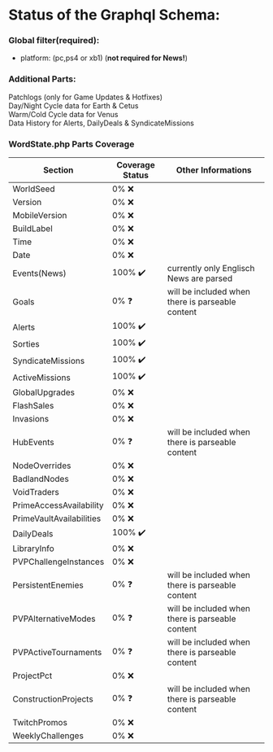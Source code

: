 # Status of the Graphql Schema:

### Global filter(required):

-  platform:  (pc,ps4 or xb1)  (**not required for News!**)

### Additional Parts:

Patchlogs (only  for Game  Updates & Hotfixes)  
Day/Night Cycle data for Earth & Cetus   
Warm/Cold Cycle data for Venus  
Data History for Alerts, DailyDeals & SyndicateMissions   


### WordState.php Parts Coverage

| Section                  | Coverage Status         | Other Informations                       |
| ------------------------ | ----------------------- | ---------------------------------------- |
| WorldSeed                | 0% :x:                  |                                          |
| Version                  | 0% :x:                  |                                          |
| MobileVersion            | 0% :x:                  |                                          |
| BuildLabel               | 0% :x:                  |                                          |
| Time                     | 0% :x:                  |                                          |
| Date                     | 0% :x:                  |                                          |
| Events(News)             | 100% :heavy_check_mark: | currently  only Englisch News are parsed |
| Goals                    | 0% :question: | will be included when there is parseable content                                         |
| Alerts                   | 100% :heavy_check_mark: |                                          |
| Sorties| 100% :heavy_check_mark:||
| SyndicateMissions        | 100% :heavy_check_mark: |                                          |
| ActiveMissions           |100% :heavy_check_mark:                  |                                          |
| GlobalUpgrades           | 0% :x:                  |                                          |
| FlashSales               | 0% :x:                  |                                          |
| Invasions                | 0% :x:                  |                                          |
| HubEvents                | 0% :question: | will be included when there is parseable content|
| NodeOverrides            | 0% :x:                  |                                          |
| BadlandNodes             | 0% :x:                  |                                          |
| VoidTraders              | 0% :x:                  |                                          |
| PrimeAccessAvailability  | 0% :x:                  |                                          |
| PrimeVaultAvailabilities | 0% :x:                  |                                          |
| DailyDeals               | 100% :heavy_check_mark: |                                          |
| LibraryInfo              | 0% :x:                  |                                          |
| PVPChallengeInstances    | 0% :x:                  |                                          |
| PersistentEnemies        | 0% :question: | will be included when there is parseable content|
| PVPAlternativeModes      |  0% :question: | will be included when there is parseable content|
| PVPActiveTournaments     |  0% :question: | will be included when there is parseable content|
| ProjectPct               | 0% :x:                  |                                          |
| ConstructionProjects     |  0% :question: | will be included when there is parseable content|
| TwitchPromos             | 0% :x:                  |                                          |
| WeeklyChallenges         | 0% :x:                  |                                          |



